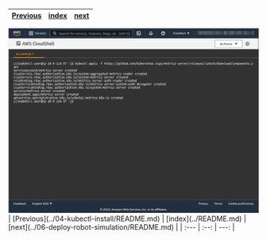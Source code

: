 | [Previous](../04-kubectl-install/README.md) | [index](../README.md) | [next](../06-deploy-robot-simulation/README.md) |
| :--- | :--: | ---: |
<img src="05-metrics-server-00.png"/>
| [Previous](../04-kubectl-install/README.md) | [index](../README.md) | [next](../06-deploy-robot-simulation/README.md) |
| :--- | :--: | ---: |